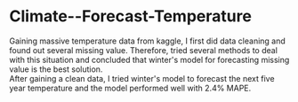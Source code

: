 # Climate--Forecast-Temperature
Gaining massive temperature data from kaggle, I first did data cleaning and found out several missing value. Therefore, tried several methods to deal with this situation and concluded that winter's model for forecasting missing value is the best solution.  
After gaining a clean data, I tried winter's model to forecast the next five year temperature and the model performed well with 2.4% MAPE.
